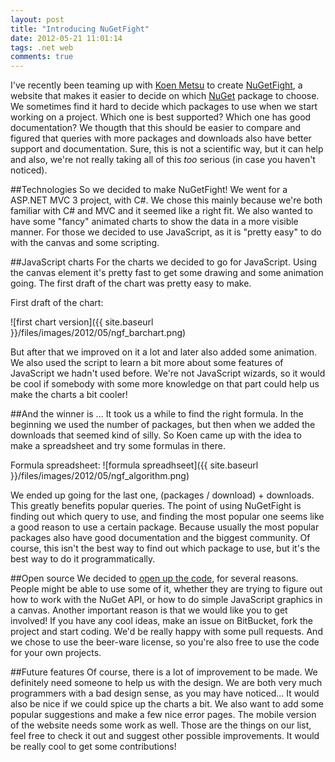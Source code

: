 ```yaml
---
layout: post
title: "Introducing NuGetFight"
date: 2012-05-21 11:01:14
tags: .net web
comments: true
---
```

I've recently been teaming up with [Koen Metsu](http://koenmetsu.com) to create [NuGetFight](http://nugetfight.com), a website that makes it easier to decide on which [NuGet](http://nuget.org) package to choose. We sometimes find it hard to decide which packages to use when we start working on a project. Which one is best supported? Which one has good documentation? We thougth that this should be easier to compare and figured that queries with more packages and downloads also have better support and documentation. Sure, this is not a scientific way, but it can help and also, we're not really taking all of this *too* serious (in case you haven't noticed).

##Technologies
So we decided to make NuGetFight! We went for a ASP.NET MVC 3 project, with C#. We chose this mainly because we're both familiar with C# and MVC and it seemed like a right fit. We also wanted to have some "fancy" animated charts to show the data in a more visible manner. For those we decided to use JavaScript, as it is "pretty easy" to do with the canvas and some scripting.

##JavaScript charts
For the charts we decided to go for JavaScript. Using the canvas element it's pretty fast to get some drawing and some animation going. The first draft of the chart was pretty easy to make.

First draft of the chart:

![first chart version]({{ site.baseurl }}/files/images/2012/05/ngf_barchart.png)

But after that we improved on it a lot and later also added some animation. We also used the script to learn a bit more about some features of JavaScript we hadn't used before. We're not JavaScript wizards, so it would be cool if somebody with some more knowledge on that part could help us make the charts a bit cooler!

##And the winner is ...
It took us a while to find the right formula. In the beginning we used the number of packages, but then when we added the downloads that seemed kind of silly. So Koen came up with the idea to make a spreadsheet and try some formulas in there.

Formula spreadsheet:
![formula spreadhseet]({{ site.baseurl }}/files/images/2012/05/ngf_algorithm.png)

We ended up going for the last one, (packages / download) + downloads. This greatly benefits popular queries. The point of using NuGetFight is finding out which query to use, and finding the most popular one seems like a good reason to use a certain package. Because usually the most popular packages also have good documentation and the biggest community. Of course, this isn't the best way to find out which package to use, but it's the best way to do it programmatically.

##Open source
We decided to [open up the code](https://bitbucket.org/kevinpelgrims/nugetfight), for several reasons. People might be able to use some of it, whether they are trying to figure out how to work with the NuGet API, or how to do simple JavaScript graphics in a canvas. Another important reason is that we would like you to get involved! If you have any cool ideas, make an issue on BitBucket, fork the project and start coding. We'd be really happy with some pull requests. And we chose to use the beer-ware license, so you're also free to use the code for your own projects.

##Future features
Of course, there is a lot of improvement to be made. We definitely need someone to help us with the design. We are both very much programmers with a bad design sense, as you may have noticed... It would also be nice if we could spice up the charts a bit. We also want to add some popular suggestions and make a few nice error pages. The mobile version of the website needs some work as well. Those are the things on our list, feel free to check it out and suggest other possible improvements. It would be really cool to get some contributions!
